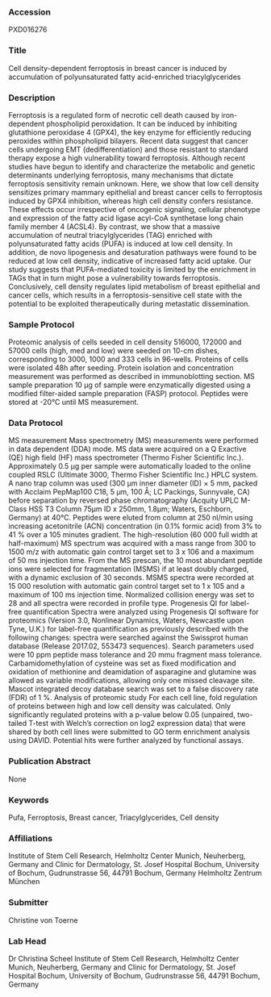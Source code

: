 ### Accession
PXD016276

### Title
Cell density-dependent ferroptosis in breast cancer is induced by accumulation of polyunsaturated fatty acid-enriched triacylglycerides

### Description
Ferroptosis is a regulated form of necrotic cell death caused by iron-dependent phospholipid peroxidation. It can be induced by inhibiting glutathione peroxidase 4 (GPX4), the key enzyme for efficiently reducing peroxides within phospholipid bilayers. Recent data suggest that cancer cells undergoing EMT (dedifferentiation) and those resistant to standard therapy expose a high vulnerability toward ferroptosis. Although recent studies have begun to identify and characterize the metabolic and genetic determinants underlying ferroptosis, many mechanisms that dictate ferroptosis sensitivity remain unknown. Here, we show that low cell density sensitizes primary mammary epithelial and breast cancer cells to ferroptosis induced by GPX4 inhibition, whereas high cell density confers resistance. These effects occur irrespective of oncogenic signaling, cellular phenotype and expression of the fatty acid ligase acyl-CoA synthetase long chain family member 4 (ACSL4). By contrast, we show that a massive accumulation of neutral triacylglycerides (TAG) enriched with polyunsaturated fatty acids (PUFA) is induced at low cell density. In addition, de novo lipogenesis and desaturation pathways were found to be reduced at low cell density, indicative of increased fatty acid uptake. Our study suggests that PUFA-mediated toxicity is limited by the enrichment in TAGs that in turn might pose a vulnerability towards ferroptosis. Conclusively, cell density regulates lipid metabolism of breast epithelial and cancer cells, which results in a ferroptosis-sensitive cell state with the potential to be exploited therapeutically during metastatic dissemination.

### Sample Protocol
Proteomic analysis of cells seeded in cell density 516000, 172000 and 57000 cells (high, med and low) were seeded on 10-cm dishes, corresponding to 3000, 1000 and 333 cells in 96-wells. Proteins of cells were isolated 48h after seeding. Protein isolation and concentration measurement was performed as described in immunoblotting section. MS sample preparation 10 µg of sample were enzymatically digested using a modified filter-aided sample preparation (FASP) protocol. Peptides were stored at -20°C until MS measurement.

### Data Protocol
MS measurement Mass spectrometry (MS) measurements were performed in data dependent (DDA) mode. MS data were acquired on a Q Exactive (QE) high field (HF) mass spectrometer (Thermo Fisher Scientific Inc.). Approximately 0.5 μg per sample were automatically loaded to the online coupled RSLC (Ultimate 3000, Thermo Fisher Scientific Inc.) HPLC system. A nano trap column was used (300 μm inner diameter (ID) × 5 mm, packed with Acclaim PepMap100 C18, 5 μm, 100 Å; LC Packings, Sunnyvale, CA) before separation by reversed phase chromatography (Acquity UPLC M-Class HSS T3 Column 75µm ID x 250mm, 1.8µm; Waters, Eschborn, Germany) at 40°C. Peptides were eluted from column at 250 nl/min using increasing acetonitrile (ACN) concentration (in 0.1% formic acid) from 3% to 41 % over a 105 minutes gradient. The high-resolution (60 000 full width at half-maximum) MS spectrum was acquired with a mass range from 300 to 1500 m/z with automatic gain control target set to 3 x 106 and a maximum of 50 ms injection time. From the MS prescan, the 10 most abundant peptide ions were selected for fragmentation (MSMS) if at least doubly charged, with a dynamic exclusion of 30 seconds. MSMS spectra were recorded at 15 000 resolution with automatic gain control target set to 1 x 105 and a maximum of 100 ms injection time. Normalized collision energy was set to 28 and all spectra were recorded in profile type.  Progenesis QI for label-free quantification Spectra were analyzed using Progenesis QI software for proteomics (Version 3.0, Nonlinear Dynamics, Waters, Newcastle upon Tyne, U.K.) for label-free quantification as previously described with the following changes: spectra were searched against the Swissprot human database (Release 2017.02, 553473 sequences). Search parameters used were 10 ppm peptide mass tolerance and 20 mmu fragment mass tolerance. Carbamidomethylation of cysteine was set as fixed modification and oxidation of methionine and deamidation of asparagine and glutamine was allowed as variable modifications, allowing only one missed cleavage site. Mascot integrated decoy database search was set to a false discovery rate (FDR) of 1 %. Analysis of proteomic study For each cell line, fold regulation of proteins between high and low cell density was calculated. Only significantly regulated proteins with a p-value below 0.05 (unpaired, two-tailed T-test with Welch’s correction on log2 expression data) that were shared by both cell lines were submitted to GO term enrichment analysis using DAVID.  Potential hits were further analyzed by functional assays.

### Publication Abstract
None

### Keywords
Pufa, Ferroptosis, Breast cancer, Triacylglycerides, Cell density

### Affiliations
Institute of Stem Cell Research, Helmholtz Center Munich, Neuherberg, Germany and  Clinic for Dermatology, St. Josef Hospital Bochum, University of Bochum, Gudrunstrasse 56, 44791 Bochum, Germany
Helmholtz Zentrum München

### Submitter
Christine von Toerne

### Lab Head
Dr Christina Scheel
Institute of Stem Cell Research, Helmholtz Center Munich, Neuherberg, Germany and  Clinic for Dermatology, St. Josef Hospital Bochum, University of Bochum, Gudrunstrasse 56, 44791 Bochum, Germany


